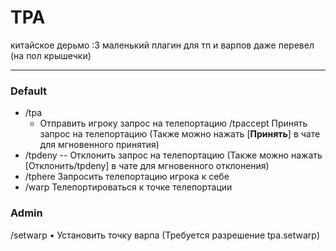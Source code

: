 # TPA #

китайское дерьмо :3
маленький плагин для тп и варпов
даже перевел (на пол крышечки)

---

### Default

- /tpa
  - Отправить игроку запрос на телепортацию
/tpaccept Принять запрос на телепортацию (Также можно нажать [**Принять**] в чате для мгновенного принятия)
- /tpdeny
-- Отклонить запрос на телепортацию (Также можно нажать [Отклонить/tpdeny] в чате для мгновенного отклонения)
- /tphere Запросить телепортацию игрока к себе
- /warp Телепортироваться к точке телепортации

### Admin

/setwarp • Установить точку варпа (Требуется разрешение tpa.setwarp)